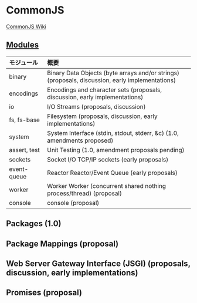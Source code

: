 # CommonJS

[CommonJS Wiki](http://wiki.commonjs.org/wiki/CommonJS)


## [Modules](http://wiki.commonjs.org/wiki/Modules)

|モジュール|概要|
|:--|:--|
|binary|Binary Data Objects (byte arrays and/or strings) (proposals, discussion, early implementations)|
|encodings|Encodings and character sets (proposals, discussion, early implementations)|
|io|I/O Streams (proposals, discussion)|
|fs, fs-base|Filesystem (proposals, discussion, early implementations)|
|system|System Interface (stdin, stdout, stderr, &c) (1.0, amendments proposed)|
|assert, test|Unit Testing (1.0, amendment proposals pending)|
|sockets|Socket I/O TCP/IP sockets (early proposals)|
|event-queue|Reactor Reactor/Event Queue (early proposals)|
|worker|Worker Worker (concurrent shared nothing process/thread) (proposal)|
|console|console (proposal) |


## Packages (1.0)
## Package Mappings (proposal)
## Web Server Gateway Interface (JSGI) (proposals, discussion, early implementations)
## Promises (proposal) 

